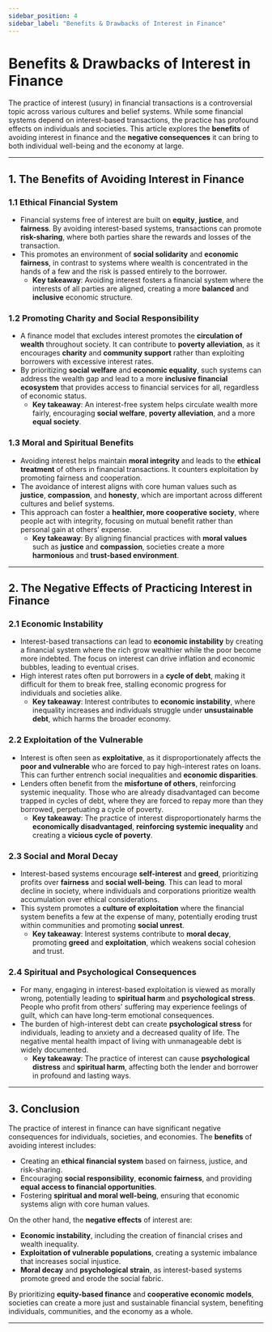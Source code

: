 ```yaml
---
sidebar_position: 4
sidebar_label: "Benefits & Drawbacks of Interest in Finance"
---
```


# Benefits & Drawbacks of Interest in Finance

The practice of interest (usury) in financial transactions is a controversial topic across various cultures and belief systems. While some financial systems depend on interest-based transactions, the practice has profound effects on individuals and societies. This article explores the **benefits** of avoiding interest in finance and the **negative consequences** it can bring to both individual well-being and the economy at large.

---

## 1. The Benefits of Avoiding Interest in Finance

### 1.1 Ethical Financial System

- Financial systems free of interest are built on **equity**, **justice**, and **fairness**. By avoiding interest-based systems, transactions can promote **risk-sharing**, where both parties share the rewards and losses of the transaction.
- This promotes an environment of **social solidarity** and **economic fairness**, in contrast to systems where wealth is concentrated in the hands of a few and the risk is passed entirely to the borrower.
  - **Key takeaway**: Avoiding interest fosters a financial system where the interests of all parties are aligned, creating a more **balanced** and **inclusive** economic structure.

### 1.2 Promoting Charity and Social Responsibility

- A finance model that excludes interest promotes the **circulation of wealth** throughout society. It can contribute to **poverty alleviation**, as it encourages **charity** and **community support** rather than exploiting borrowers with excessive interest rates.
- By prioritizing **social welfare** and **economic equality**, such systems can address the wealth gap and lead to a more **inclusive financial ecosystem** that provides access to financial services for all, regardless of economic status.
  - **Key takeaway**: An interest-free system helps circulate wealth more fairly, encouraging **social welfare**, **poverty alleviation**, and a more **equal society**.

### 1.3 Moral and Spiritual Benefits

- Avoiding interest helps maintain **moral integrity** and leads to the **ethical treatment** of others in financial transactions. It counters exploitation by promoting fairness and cooperation.
- The avoidance of interest aligns with core human values such as **justice**, **compassion**, and **honesty**, which are important across different cultures and belief systems.
- This approach can foster a **healthier, more cooperative society**, where people act with integrity, focusing on mutual benefit rather than personal gain at others’ expense.
  - **Key takeaway**: By aligning financial practices with **moral values** such as **justice** and **compassion**, societies create a more **harmonious** and **trust-based environment**.

---

## 2. The Negative Effects of Practicing Interest in Finance

### 2.1 Economic Instability

- Interest-based transactions can lead to **economic instability** by creating a financial system where the rich grow wealthier while the poor become more indebted. The focus on interest can drive inflation and economic bubbles, leading to eventual crises.
- High interest rates often put borrowers in a **cycle of debt**, making it difficult for them to break free, stalling economic progress for individuals and societies alike.
  - **Key takeaway**: Interest contributes to **economic instability**, where inequality increases and individuals struggle under **unsustainable debt**, which harms the broader economy.

### 2.2 Exploitation of the Vulnerable

- Interest is often seen as **exploitative**, as it disproportionately affects the **poor and vulnerable** who are forced to pay high-interest rates on loans. This can further entrench social inequalities and **economic disparities**.
- Lenders often benefit from the **misfortune of others**, reinforcing systemic inequality. Those who are already disadvantaged can become trapped in cycles of debt, where they are forced to repay more than they borrowed, perpetuating a cycle of poverty.
  - **Key takeaway**: The practice of interest disproportionately harms the **economically disadvantaged**, **reinforcing systemic inequality** and creating a **vicious cycle of poverty**.

### 2.3 Social and Moral Decay

- Interest-based systems encourage **self-interest** and **greed**, prioritizing profits over **fairness** and **social well-being**. This can lead to moral decline in society, where individuals and corporations prioritize wealth accumulation over ethical considerations.
- This system promotes a **culture of exploitation** where the financial system benefits a few at the expense of many, potentially eroding trust within communities and promoting **social unrest**.
  - **Key takeaway**: Interest systems contribute to **moral decay**, promoting **greed** and **exploitation**, which weakens social cohesion and trust.

### 2.4 Spiritual and Psychological Consequences

- For many, engaging in interest-based exploitation is viewed as morally wrong, potentially leading to **spiritual harm** and **psychological stress**. People who profit from others' suffering may experience feelings of guilt, which can have long-term emotional consequences.
- The burden of high-interest debt can create **psychological stress** for individuals, leading to anxiety and a decreased quality of life. The negative mental health impact of living with unmanageable debt is widely documented.
  - **Key takeaway**: The practice of interest can cause **psychological distress** and **spiritual harm**, affecting both the lender and borrower in profound and lasting ways.

---

## 3. Conclusion

The practice of interest in finance can have significant negative consequences for individuals, societies, and economies. The **benefits** of avoiding interest includes:

- Creating an **ethical financial system** based on fairness, justice, and risk-sharing.
- Encouraging **social responsibility**, **economic fairness**, and providing **equal access to financial opportunities**.
- Fostering **spiritual and moral well-being**, ensuring that economic systems align with core human values.

On the other hand, the **negative effects** of interest are:

- **Economic instability**, including the creation of financial crises and wealth inequality.
- **Exploitation of vulnerable populations**, creating a systemic imbalance that increases social injustice.
- **Moral decay** and **psychological strain**, as interest-based systems promote greed and erode the social fabric.

By prioritizing **equity-based finance** and **cooperative economic models**, societies can create a more just and sustainable financial system, benefiting individuals, communities, and the economy as a whole.

---
